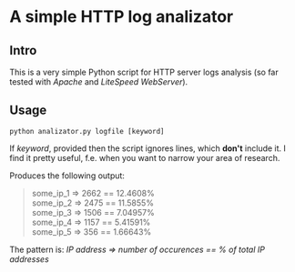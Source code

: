 # A simple HTTP log analizator

## Intro

This is a very simple Python script for HTTP server logs analysis (so far tested with *Apache* and *LiteSpeed WebServer*).

## Usage

`python analizator.py logfile [keyword]`

If *keyword*, provided then the script ignores lines, which **don't** include it. I find it pretty useful, f.e. when you want to narrow your area of research.

Produces the following output:

> some_ip_1 => 2662 == 12.4608%  
> some_ip_2 => 2475 == 11.5855%  
> some_ip_3 => 1506 == 7.04957%  
> some_ip_4 => 1157 == 5.41591%  
> some_ip_5 => 356 == 1.66643%

The pattern is: *IP address => number of occurences == % of total IP addresses*
